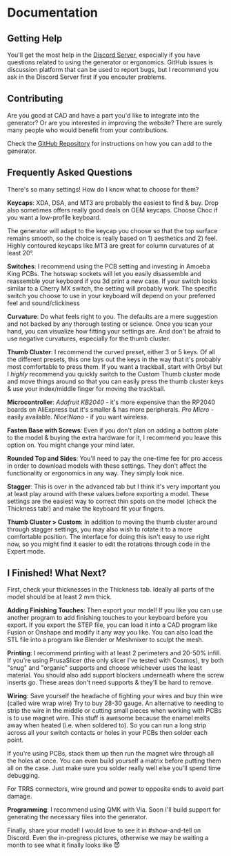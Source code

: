 # Documentation

## Getting Help

You'll get the most help in the [Discord Server](https://discord.gg/nXjqkfgtGy), especially if you have questions related to using the generator or ergonomics. GitHub issues is discussion platform that can be used to report bugs, but I recommend you ask in the Discord Server first if you encouter problems.

## Contributing

Are you good at CAD and have a part you'd like to integrate into the generator? Or are you interested in improving the website? There are surely many people who would benefit from your contributions.

Check the [GitHub Repository](https://github.com/rianadon/Cosmos-Keyboards) for instructions on how you can add to the generator.

## Frequently Asked Questions

There's so many settings! How do I know what to choose for them?

**Keycaps**: XDA, DSA, and MT3 are probably the easiest to find & buy. Drop also sometimes offers really good deals on OEM keycaps. Choose Choc if you want a low-profile keyboard.

The generator will adapt to the keycap you choose so that the top surface remains smooth, so the choice is really based on 1) aesthetics and 2) feel. Highly contoured keycaps like MT3 are great for column curvatures of at least 20°.

**Switches**: I recommend using the PCB setting and investing in Amoeba King PCBs. The hotswap sockets will let you easily disassemble and reassemble your keyboard if you 3d print a new case. If your switch looks similar to a Cherry MX switch, the setting will probably work. The specific switch you choose to use in your keyboard will depend on your preferred feel and sound/clickiness

**Curvature**: Do what feels right to you. The defaults are a mere suggestion and not backed by any thorough testing or science. Once you scan your hand, you can visualize how fitting your settings are. And don't be afraid to use negative curvatures, especially for the thumb cluster.

**Thumb Cluster**: I recommend the curved preset, either 3 or 5 keys. Of all the different presets, this one lays out the keys in the way that it's probably most comfortable to press them. If you want a trackball, start with Orbyl but I _highly_ recommend you quickly switch to the Custom Thumb cluster mode and move things around so that you can easily press the thumb cluster keys & use your index/middle finger for moving the trackball.

**Microcontroller**: _Adafruit KB2040_ - it's more expensive than the RP2040 boards on AliExpress but it's smaller & has more peripherals. _Pro Micro_ - easily available. _Nice!Nano_ - if you want wireless.

**Fasten Base with Screws**: Even if you don't plan on adding a bottom plate to the model & buying the extra hardware for it, I recommend you leave this option on. You might change your mind later.

**Rounded Top and Sides**: You'll need to pay the one-time fee for pro access in order to download models with these settings. They don't affect the functionality or ergonomics in any way. They simply look nice.

**Stagger**: This is over in the advanced tab but I think it's very important you at least play around with these values before exporting a model. These settings are the easiest way to correct thin spots on the model (check the Thickness tab!) and make the keyboard fit your fingers.

**Thumb Cluster > Custom**: In addition to moving the thumb cluster around through stagger settings, you may also wish to rotate it to a more comfortable position. The interface for doing this isn't easy to use right now, so you might find it easier to edit the rotations through code in the Expert mode.

## I Finished! What Next?

First, check your thicknesses in the Thickness tab. Ideally all parts of the model should be at least 2 mm thick.

**Adding Finishing Touches**: Then export your model! If you like you can use another program to add finishing touches to your keyboard before you export. If you export the STEP file, you can load it into a CAD program like Fusion or Onshape and modify it any way you like. You can also load the STL file into a program like Blender or Meshmixer to sculpt the mesh.

**Printing**: I recommend printing with at least 2 perimeters and 20-50% infill. If you're using PrusaSlicer (the only slicer I've tested with Cosmos), try both "snug" and "organic" supports and choose whichever uses the least material. You should also add support blockers underneath where the screw inserts go. These areas don't need supports & they'll be hard to remove.

**Wiring**: Save yourself the headache of fighting your wires and buy thin wire (called wire wrap wire) Try to buy 28-30 gauge. An alternative to needing to strip the wire in the middle or cutting small pieces when working with PCBs is to use magnet wire. This stuff is awesome because the enamel melts away when heated (i.e. when soldered to). So you can run a long strip across all your switch contacts or holes in your PCBs then solder each point.

If you're using PCBs, stack them up then run the magnet wire through all the holes at once. You can even build yourself a matrix before putting them all on the case. Just make sure you solder really well else you'll spend time debugging.

For TRRS connectors, wire ground and power to opposite ends to avoid part damage.

**Programming**: I recommend using QMK with Via. Soon I'll build support for generating the necessary files into the generator.

Finally, share your model! I would love to see it in #show-and-tell on Discord. Even the in-progress pictures, otherwise we may be waiting a month to see what it finally looks like 😈
